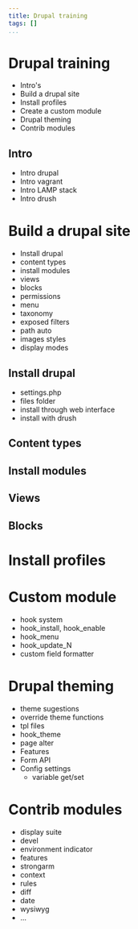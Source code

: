 ```yaml
---
title: Drupal training
tags: []
...
```


# Drupal training
* Intro's
* Build a drupal site
* Install profiles
* Create a custom module
* Drupal theming
* Contrib modules

## Intro
* Intro drupal
* Intro vagrant
* Intro LAMP stack
* Intro drush

# Build a drupal site
* Install drupal
* content types
* install modules
* views
* blocks
* permissions
* menu
* taxonomy
* exposed filters
* path auto
* images styles
* display modes
  

## Install drupal
- settings.php
- files folder
- install through web interface
- install with drush

## Content types

## Install modules

## Views

## Blocks
  
# Install profiles

# Custom module
* hook system
* hook_install, hook_enable
* hook_menu
* hook_update_N
* custom field formatter

# Drupal theming
* theme sugestions
* override theme functions
* tpl files
* hook_theme
* page alter
* Features
* Form API
* Config settings
    * variable get/set

# Contrib modules
* display suite
* devel
* environment indicator
* features
* strongarm
* context
* rules
* diff
* date
* wysiwyg
* ...
